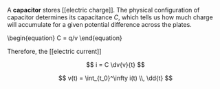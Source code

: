 A **capacitor** stores [[electric charge]]. The physical configuration of capacitor determines its capacitance $C$, which tells us how much charge will accumulate for a given potential difference across the plates.

\begin{equation}
C = q/v
\end{equation}

Therefore, the [[electric current]]

$$
i = C \dv{v}{t}
$$

$$
v(t) = \int_{t_0}^\infty i(t) \\, \dd{t}
$$